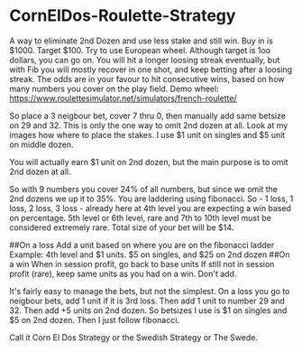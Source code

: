 # CornElDos-Roulette-Strategy
A way to eliminate 2nd Dozen and use less stake and still win. Buy in is $1000. Target $100. Try to use European wheel. Although target is 1oo dollars, you can go on. You will hit a longer loosing streak eventually, but with Fib you will mostly recover in one shot, and keep betting after a loosing streak. The odds are in your favour to hit consecutive wins, based on how many numbers you cover on the play field. 
Demo wheel: https://www.roulettesimulator.net/simulators/french-roulette/

So place a 3 neigbour bet, cover 7 thru 0, then manually add same betsize on 29 and 32. This is only the one way to omit 2nd dozen at all. 
Look at my images how where to place the stakes. I use $1 unit on singles and $5 unit on middle dozen. 

You will actually earn $1 unit on 2nd dozen, but the main purpose is to omit 2nd dozen at all. 

So with 9 numbers you cover 24% of all numbers, but since we omit the 2nd dozens we up it to 35%. You are laddering using fibonacci. So - 1 loss, 1 loss, 2 loss, 3 loss - already here at 4th level you are expecting a win based on percentage. 5th level or 6th level, rare and 7th to 10th level must be considered extremely rare. Total size of your bet will be $14.

##On a loss
Add a unit based on where you are on the fibonacci ladder
Example: 4th level and $1 units. $5 on singles, and $25 on 2nd dozen
##On a win
When in session profit, go back to base units
If still not in session profit (rare), keep same units as you had on a win. Don't add.

It's fairly easy to manage the bets, but not the simplest. On a loss you go to neigbour bets, add 1 unit if it is 3rd loss. Then add 1 unit to number 29 and 32. Then add +5 units on 2nd dozen. So betsizes I use is $1 on singles and $5 on 2nd dozen. Then I just follow fibonacci. 

Call it Corn El Dos Strategy or the Swedish Strategy or The Swede.
